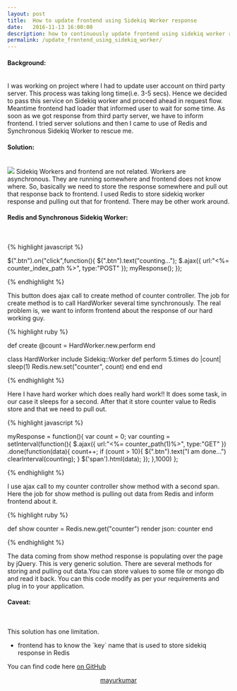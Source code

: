 ```yaml
---
layout: post
title:  How to update frontend using Sidekiq Worker response
date:   2016-11-13 16:00:00
description: how to continuously update frontend using sidekiq worker response
permalink: /update_frontend_using_sidekiq_worker/
---
```

#### Background:
<br/>
I was working on project where I had to update user account on third party server. This process was taking long time(i.e. 3-5 secs). Hence we decided to pass this service on Sidekiq worker and proceed ahead in request flow. Meantime frontend had loader that informed user to wait for some time. As soon as we got response from third party server, we have to inform frontend. I tried server solutions and then I came to use of Redis and Synchronous Sidekiq Worker to rescue me.

#### Solution:
<br/>
<img src="https://miro.medium.com/max/2287/1*JeWbh_zvuBwuFKqg1fyYbg.jpeg">
Sidekiq Workers and frontend are not related. Workers are asynchronous. They are running somewhere and frontend does not know where. So, basically we need to store the response somewhere and pull out that response back to frontend. I used Redis to store sidekiq worker response and pulling out that for frontend. There may be other work around.

#### Redis and Synchronous Sidekiq Worker:
<br/>

{% highlight javascript %}

$(".btn").on("click",function(){
  $(".btn").text("counting...");
  $.ajax({
    url:"<%= counter_index_path %>",
    type:"POST"
  });
  myResponse();
});

{% endhighlight %}

This button does ajax call to create method of counter controller. The job for create method is to call HardWorker several time synchronously. The real problem is, we want to inform frontend about the response of our hard working guy.

{% highlight ruby %}

def create
  @count = HardWorker.new.perform
end

class HardWorker
  include Sidekiq::Worker
  def perform
    5.times do |count|
      sleep(1)
      Redis.new.set("counter", count)
    end
  end
end

{% endhighlight %}


Here I have hard worker which does really hard work!! It does some task, in our case it sleeps for a second. After that it store counter value to Redis store and that we need to pull out.

{% highlight javascript %}

myResponse = function(){
  var count = 0;
  var counting = setInterval(function(){
    $.ajax({
      url:"<%= counter_path(1)%>",
      type:"GET"
      })
      .done(function(data){
        count++;
        if (count > 10){
          $(".btn").text("I am done...")
          clearInterval(counting);
        }
        $('span').html(data);
    });
  },1000)
};

{% endhighlight %}

I use ajax call to my counter controller show method with a second span. Here the job for show method is pulling out data from Redis and inform frontend about it.

{% highlight ruby %}

def show
  counter = Redis.new.get("counter")
  render json: counter
end

{% endhighlight %}

The data coming from show method response is populating over the page by jQuery. This is very generic solution. There are several methods for storing and pulling out data.You can store values to some file or mongo db and read it back. You can this code modify as per your requirements and plug in to your application.

#### Caveat:
<br/>

This solution has one limitation.
<ul>
  <li>
    frontend has to know the `key` name that is used to store sidekiq response in Redis
  </li>
</ul>

You can find code here <a href="https://github.com/charusat09/sync_sidekiq">on GitHub</a>

<center><a href="http://mayurkumar.info" target="_blank">mayurkumar</a></center>
